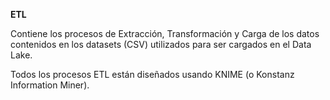 **ETL**

Contiene los procesos de Extracción, Transformación y Carga de los datos contenidos en los datasets (CSV) utilizados para ser cargados en el Data Lake.

Todos los procesos ETL están diseñados usando KNIME (o Konstanz Information Miner).
